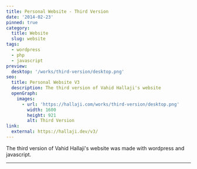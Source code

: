 ```yaml
---
title: Personal Website - Third Version
date: '2014-02-23'
pinned: true
category:
  title: Website
  slug: website
tags:
  - wordpress
  - php
  - javascript
preview:
  desktop: '/works/third-version/desktop.png'
seo:
  title: Personal Website V3
  description: The third version of Vahid Hallaji's website
  openGraph:
    images:
      - url: 'https://hallaji.com/works/third-version/desktop.png'
        width: 1600
        height: 921
        alt: Third Version
link:
  external: https://hallaji.dev/v3/
---
```


The third version of Vahid Hallaji's website was made with wordpress and javascript.

---
